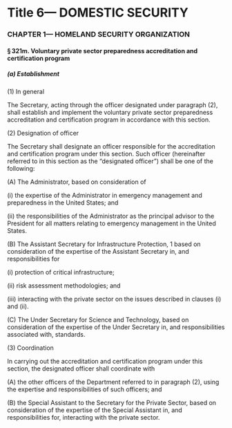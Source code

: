 
# Title 6— DOMESTIC SECURITY
### CHAPTER 1— HOMELAND SECURITY ORGANIZATION
#### § 321m. Voluntary private sector preparedness accreditation and certification program
##### (a) Establishment

(1) In general

The Secretary, acting through the officer designated under paragraph (2), shall establish and implement the voluntary private sector preparedness accreditation and certification program in accordance with this section.

(2) Designation of officer

The Secretary shall designate an officer responsible for the accreditation and certification program under this section. Such officer (hereinafter referred to in this section as the “designated officer”) shall be one of the following:

(A) The Administrator, based on consideration of

(i) the expertise of the Administrator in emergency management and preparedness in the United States; and

(ii) the responsibilities of the Administrator as the principal advisor to the President for all matters relating to emergency management in the United States.

(B) The Assistant Secretary for Infrastructure Protection, 1 based on consideration of the expertise of the Assistant Secretary in, and responsibilities for

(i) protection of critical infrastructure;

(ii) risk assessment methodologies; and

(iii) interacting with the private sector on the issues described in clauses (i) and (ii).

(C) The Under Secretary for Science and Technology, based on consideration of the expertise of the Under Secretary in, and responsibilities associated with, standards.

(3) Coordination

In carrying out the accreditation and certification program under this section, the designated officer shall coordinate with

(A) the other officers of the Department referred to in paragraph (2), using the expertise and responsibilities of such officers; and

(B) the Special Assistant to the Secretary for the Private Sector, based on consideration of the expertise of the Special Assistant in, and responsibilities for, interacting with the private sector.
